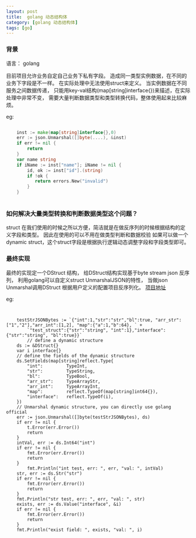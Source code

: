 ```yaml
---
layout: post
title:  golang 动态结构体
category: [golang 动态结构体]
tags: [go]
---
```


###  背景

语言： golang

目前项目允许业务自定自己业务下私有字段。 造成同一类型实例数据，在不同的业务下字段是不一样。 在实际处理中无法使用struct来定义。
当实例数据在不同服务之间数据传递， 只能用key-val结构(map[string]interface{})来描述，在实际处理中非常不变，
需要大量判断数据类型和类型转换代码，整体使用起来比较麻烦。

eg: 
```go

    inst := make(map[string]interface{},0)
    err := json.Unmarshal([]byte(....), &inst)
    if err != nil {
        return 
    }
    var name string 
    if iName := inst["name"]; iName != nil {
        id, ok := inst["id"].(string)
        if !ok {
           return errors.New("invalid")
        }
    }
   


```


### 如何解决大量类型转换和判断数据类型这个问题？

struct 在我们使用的时候之所以方便，简洁就是在做反序列的时候根据结构的定义字段和类型。 因此在使用的可以不用在做类型判断和数据校验
如果可以做一个dynamic struct，这个struct字段是根据执行逻辑动态调整字段和字段类型即可。

### 最终实现

最终的实现定一个DStruct 结构， 给DStruct结构实现基于byte stream json 反序列， 利用golang可以自定义struct UnmarshalJSON的特性，
当做json Unmarshal调用DStruct 根据用户定义的配置项目反序列化。 [项目地址](https://github.com/rentiansheng/dstruct) 

eg: 

```golang

 
	testStrJSONBytes := `{"int":1,"str":"str","bl":true, "arr_str":["1","2"],"arr_int":[1,2], "map":{"a":1,"b":64}, ` +
		`"test_struct":{"str":"string", "int":1},"interface":{"str":"string", "bl":true}}`
		// define a dynamic structure
	ds := &DStruct{}
	var i interface{}
	// define the fields of the dynamic structure
	ds.SetFields(map[string]reflect.Type{
		"int":         TypeInt,
		"str":         TypeString,
		"bl":          TypeBool,
		"arr_str":     TypeArrayStr,
		"arr_int":     TypeArrayInt,
		"map":         reflect.TypeOf(map[string]int64{}),
		"interface":   reflect.TypeOf(i),
	})
	// Unmarshal dynamic structure, you can directly use golang official
	err := json.Unmarshal([]byte(testStrJSONBytes), ds)
	if err != nil {
		t.Error(err.Error())
		return
	}
    intVal, err := ds.Int64("int")
    if err != nil {
		fmt.Error(err.Error())
		return
	}
		fmt.Println("int test, err: ", err, "val: ", intVal)
	str, err := ds.Str("str")
	if err != nil {
		fmt.Error(err.Error())
		return
	}
	fmt.Println("str test, err: ", err, "val: ", str)
	exists, err := ds.Value("interface", &i)
	if err != nil {
		fmt.Error(err.Error())
		return
	}
	fmt.Println("exist field: ", exists, "val: ", i)
```



